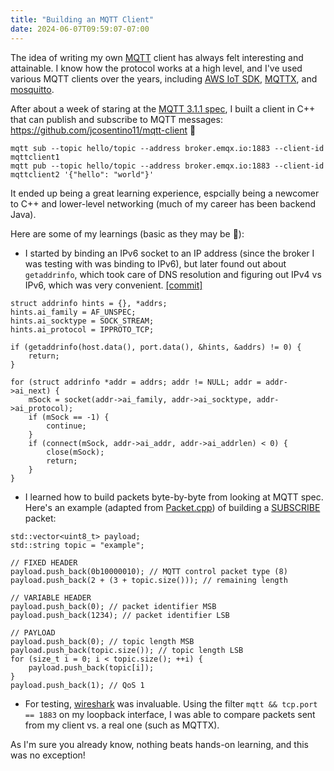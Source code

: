 ```yaml
---
title: "Building an MQTT Client"
date: 2024-06-07T09:59:07-07:00
---
```


The idea of writing my own [MQTT](https://mqtt.org/) client has always felt interesting and attainable. I know how the protocol works at a high level, and I've used various MQTT clients over the years, including [AWS IoT SDK](https://github.com/aws/aws-iot-device-sdk-java-v2), [MQTTX](https://mqttx.app/), and [mosquitto](https://github.com/eclipse/mosquitto).

After about a week of staring at the [MQTT 3.1.1 spec](https://docs.oasis-open.org/mqtt/mqtt/v3.1.1/os/mqtt-v3.1.1-os.html), I built a client in C++ that can publish and subscribe to MQTT messages: https://github.com/jcosentino11/mqtt-client 🎉

```
mqtt sub --topic hello/topic --address broker.emqx.io:1883 --client-id mqttclient1
mqtt pub --topic hello/topic --address broker.emqx.io:1883 --client-id mqttclient2 '{"hello": "world"}'
```

It ended up being a great learning experience, espcially being a newcomer to C++ and lower-level networking (much of my career has been backend Java).

Here are some of my learnings (basic as they may be 🙂):
* I started by binding an IPv6 socket to an IP address (since the broker I was testing with was binding to IPv6), but later found out about `getaddrinfo`, which took care of DNS resolution and figuring out IPv4 vs IPv6, which was very convenient. [[commit]](https://github.com/jcosentino11/mqtt-client/commit/e20471b09249973c08dc0ce9851daff2d788e743)

```
struct addrinfo hints = {}, *addrs;
hints.ai_family = AF_UNSPEC;
hints.ai_socktype = SOCK_STREAM;
hints.ai_protocol = IPPROTO_TCP;

if (getaddrinfo(host.data(), port.data(), &hints, &addrs) != 0) {
    return;
}

for (struct addrinfo *addr = addrs; addr != NULL; addr = addr->ai_next) {
    mSock = socket(addr->ai_family, addr->ai_socktype, addr->ai_protocol);
    if (mSock == -1) {
        continue;
    }
    if (connect(mSock, addr->ai_addr, addr->ai_addrlen) < 0) {
        close(mSock);
        return;
    }
}
```
* I learned how to build packets byte-by-byte from looking at MQTT spec. Here's an example (adapted from [Packet.cpp](https://github.com/jcosentino11/mqtt-client/blob/7e5c31fd15f85866e3a22814ae155c44892f99b7/src/Packet.cpp#L103-L134)) of building a [SUBSCRIBE](https://docs.oasis-open.org/mqtt/mqtt/v3.1.1/os/mqtt-v3.1.1-os.html#_Toc398718063) packet:
```
std::vector<uint8_t> payload;
std::string topic = "example";

// FIXED HEADER
payload.push_back(0b10000010); // MQTT control packet type (8)
payload.push_back(2 + (3 + topic.size())); // remaining length
    
// VARIABLE HEADER
payload.push_back(0); // packet identifier MSB
payload.push_back(1234); // packet identifier LSB

// PAYLOAD
payload.push_back(0); // topic length MSB
payload.push_back(topic.size()); // topic length LSB
for (size_t i = 0; i < topic.size(); ++i) {
    payload.push_back(topic[i]);
}
payload.push_back(1); // QoS 1
```
* For testing, [wireshark](https://www.wireshark.org/) was invaluable. Using the filter `mqtt && tcp.port == 1883` on my loopback interface, I was able to compare packets sent from my client vs. a real one (such as MQTTX).

As I'm sure you already know, nothing beats hands-on learning, and this was no exception!
